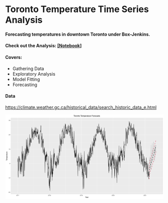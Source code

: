# Toronto Temperature Time Series Analysis
#### Forecasting temperatures in downtown Toronto under Box-Jenkins. 

#### Check out the Analysis: [[Notebook]](https://nbviewer.jupyter.org/github/SebastianLech/toronto_temps/blob/main/analysis_notebook.ipynb)

#### Covers:

- Gathering Data
- Exploratory Analysis
- Model Fitting
- Forecasting

#### Data

https://climate.weather.gc.ca/historical_data/search_historic_data_e.html

![forecast image](ts_forecast.png)







